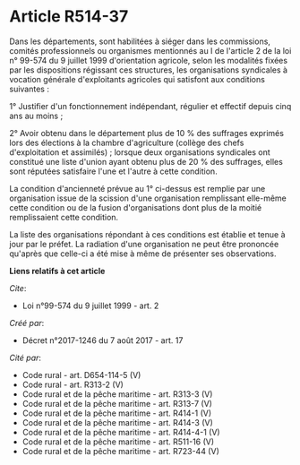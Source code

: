 # Article R514-37

Dans les départements, sont habilitées à siéger dans les commissions, comités professionnels ou organismes mentionnés au  I
de l'article 2 de la loi n° 99-574 du 9 juillet 1999 d'orientation agricole, selon les modalités fixées par les dispositions
régissant ces structures, les organisations syndicales à vocation générale d'exploitants agricoles qui satisfont aux
conditions suivantes :

1° Justifier d'un fonctionnement indépendant, régulier et effectif depuis cinq ans au moins ;

2° Avoir obtenu dans le département plus de 10 % des suffrages exprimés lors des élections à la chambre d'agriculture
(collège des chefs d'exploitation et assimilés) ; lorsque deux organisations syndicales ont constitué une liste d'union ayant
obtenu plus de 20 % des suffrages, elles sont réputées satisfaire l'une et l'autre à cette condition.

La condition d'ancienneté prévue au 1° ci-dessus est remplie par une organisation issue de la scission d'une organisation
remplissant elle-même cette condition ou de la fusion d'organisations dont plus de la moitié remplissaient cette condition.

La liste des organisations répondant à ces conditions est établie et tenue à jour par le préfet. La radiation d'une
organisation ne peut être prononcée qu'après que celle-ci a été mise à même de présenter ses observations.

**Liens relatifs à cet article**

_Cite_:

  - Loi n°99-574 du 9 juillet 1999 - art. 2

_Créé par_:

  - Décret n°2017-1246 du 7 août 2017 - art. 17

_Cité par_:

  - Code rural - art. D654-114-5 (V)
  - Code rural - art. R313-2 (V)
  - Code rural et de la pêche maritime - art. R313-3 (V)
  - Code rural et de la pêche maritime - art. R313-7 (V)
  - Code rural et de la pêche maritime - art. R414-1 (V)
  - Code rural et de la pêche maritime - art. R414-3 (V)
  - Code rural et de la pêche maritime - art. R414-4-1 (V)
  - Code rural et de la pêche maritime - art. R511-16 (V)
  - Code rural et de la pêche maritime - art. R723-44 (V)
